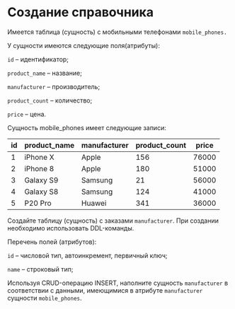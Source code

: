 # Создание справочника

Имеется таблица (сущность) с мобильными телефонами `mobile_phones.`

У сущности имеются следующие поля(атрибуты):

`id` – идентификатор;

`product_name` – название;

`manufacturer` – производитель;

`product_count` – количество;

`price` – цена.

Сущность mobile_phones имеет следующие записи:

|id|product_name|manufacturer|product_count|price|
| --- | ------------ | ------------ | ------------- | ----- |
| 1 | iPhone X | Apple | 156 | 76000 |
| 2 | iPhone 8 | Apple | 180 | 51000 |
| 3 | Galaxy S9 | Samsung | 21 | 56000 |
| 4 | Galaxy S8 | Samsung | 124 | 41000 |
| 5 | P20 Pro | Huawei | 341 | 36000 |

Создайте таблицу (сущность) с заказами `manufacturer`. При создании необходимо использовать DDL-команды.

Перечень полей (атрибутов):

`id` – числовой тип, автоинкремент, первичный ключ;

`name` – строковый тип;

Используя CRUD-операцию INSERT, наполните сущность `manufacturer` в соответствии с данными, имеющимися в атрибуте `manufacturer` сущности `mobile_phones`.